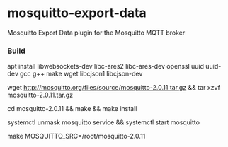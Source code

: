 # mosquitto-export-data

Mosquitto Export Data plugin for the Mosquitto MQTT broker

### Build

apt install libwebsockets-dev libc-ares2 libc-ares-dev openssl uuid uuid-dev gcc g++ make wget libcjson1 libcjson-dev

wget http://mosquitto.org/files/source/mosquitto-2.0.11.tar.gz && tar xzvf mosquitto-2.0.11.tar.gz

cd mosquitto-2.0.11 && make && make install

systemctl unmask mosquitto service && systemctl start mosquitto


make MOSQUITTO_SRC=/root/mosquitto-2.0.11

